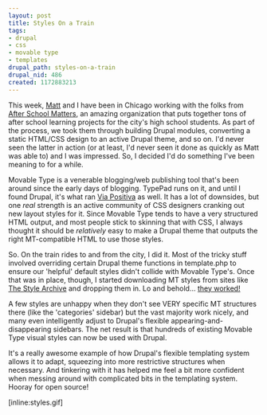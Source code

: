 ```yaml
--- 
layout: post
title: Styles On a Train
tags: 
- drupal
- css
- movable type
- templates
drupal_path: styles-on-a-train
drupal_nid: 486
created: 1172883213
---
```

This week, <a href="http://www.asitis.org">Matt</a> and I have been  in Chicago working with the folks from <a href="http://www.afterschoolmatters.org">After School Matters,</a> an amazing organization that puts together tons of after school learning projects for the city's high school students. As part of the process, we took them through building Drupal modules, converting a static HTML/CSS design to an active Drupal theme, and so on. I'd never seen the latter in action (or at least, I'd never seen it done as quickly as Matt was able to) and I was impressed. So, I decided I'd do something I've been meaning to for a while.



Movable Type is a venerable blogging/web publishing tool that's been around since the early days of blogging. TypePad runs on it, and until I found Drupal, it's what ran <a href="http://www.viapositiva.net">Via Positiva</a> as well. It has a lot of downsides, but one <i>real</i> strength is an active community of CSS designers cranking out new layout styles for it. Since Movable Type tends to have a very structured HTML output, and most people stick to skinning that with CSS, I always thought it should be <i>relatively</i> easy to make a Drupal theme that outputs the right MT-compatible HTML to use those styles.



So. On the train rides to and from the city, I did it. Most of the tricky stuff involved overriding certain Drupal theme functions in template.php to ensure our 'helpful' default styles didn't collide with Movable Type's. Once that was in place, though, I started downloading MT styles from sites like <a href="http://www.thestylearchive.com">The Style Archive</a> and dropping them in. Lo and behold... <a href="http://www.drupal.org/project/gutenberg">they worked!</a>



A few styles are unhappy when they don't see VERY specific MT structures there (like the 'categories' sidebar) but the vast majority work nicely, and many even intelligently adjust to Drupal's flexible appearing-and-disappearing sidebars. The net result is that hundreds of existing Movable Type visual styles can now be used with Drupal.



It's a really awesome example of how Drupal's flexible templating system allows it to adapt, squeezing into more restrictive structures when necessary. And tinkering with it has helped me feel a bit more confident when messing around with complicated bits in the templating system. Hooray for open source!



[inline:styles.gif]
